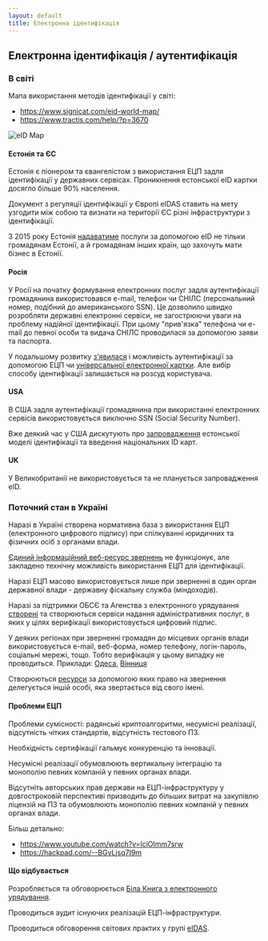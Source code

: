 ```yaml
---
layout: default
title: Електронна ідентифікація
---
```


## Електронна ідентифікація / аутентифікація

### В світі

Мапа використання методів ідентифікації у світі:

* https://www.signicat.com/eid-world-map/
* https://www.tractis.com/help/?p=3670

![eID Map](https://www.tractis.com/help/wp-content/uploads/World-Map-of-eID-deployments-800.png)


#### Естонія та ЄС

Естонія є піонером та євангелістом з використання ЕЦП задля ідентифікації у державних сервісах. Проникнення естонської eID картки досягло більше 90% населення.

Документ з регуляції ідентифікації у Європі eIDAS ставить на мету узгодити між собою та визнати на території ЄС
різні інфраструктури з ідентифікації.

З 2015 року Естонія [надаватиме](http://www.economist.com/news/international/21605923-national-identity-scheme-goes-global-estonia-takes-plunge) послуги за допомогою eID не тільки громадянам Естонії, а й громадянам інших країн,
що захочуть мати бізнес в Естонії.

#### Росія

У Росії на початку формування електронних послуг задля аутентифікації громадянина
використовався е-mail, телефон чи СНІЛС
(персональний номер, подібний до американського SSN).
Це дозволило швидко розробляти державні електронні сервіси, не загострюючи уваги на проблему надійної ідентифікації.
При цьому "прив'язка" телефона чи e-mail до певної особи та видача СНІЛС проводилася за допомогою заяви та паспорта.

У подальшому розвитку [з'явилася](https://esia.gosuslugi.ru/idp/authn/CommonLogin)
і можливість аутентифікації за допомогою ЕЦП
чи [універсальної електронної картки](http://www.uecard.ru/for-citizens/). Але вибір способу ідентифікації залишається на розсуд користувача.

#### USA

В США задля аутентифікації громадянина при використанні електронних сервісів
використовується виключно SSN (Social Security Number).

Вже деякий час у США дискутують про [запровадження](http://www.nextgov.com/mobile/2011/09/group-urges-us-to-adopt-electronic-id-cards-for-citizens/49781/)
естонської моделі ідентифікації та введення національних ID карт.

#### UK

У Великобританії не використовується та не планується запровадження eID.

### Поточний стан в Україні

Наразі в Україні створена нормативна база з використання ЕЦП (електронного цифрового підпису)
при спілкуванні юридичних та фізичних осіб з органами влади.

[Єдиний інформаційний веб-ресурс звернень](http://z.gov.ua/) не функціонує,
але закладено технічну можливість використання ЕЦП для ідентифікації.

Наразі ЕЦП масово використовується лише при зверненні
в один орган державної влади - державну фіскальну служба (міндоходів).

Наразі за підтримки ОБСЄ та Агенства з електронного урядування [створені](https://e-dabi.gov.ua/)
та створюються сервіси надання адміністративних послуг, в яких у цілях верифікації використовується цифровий підпис.

У деяких регіонах при зверненні громадян до місцевих органів влади використовується e-mail, веб-форма, номер телефону, логін-пароль, соціальні мережі, тощо.
Тобто верифікація у цьому випадку не проводиться. Приклади: [Одеса](http://omr.gov.ua/appeals/), [Вінниця](http://my.vmr.gov.ua/)

Створюються [ресурси](https://dostup.pravda.com.ua) за допомогою яких
право на звернення делегується іншій особі, яка звертається від свого імені.

#### Проблеми ЕЦП

Проблеми сумісності: радянські криптоалгоритми, несумісні реалізації,
відсутність чітких стандартів, відсутність тестового ПЗ.

Необхідність сертифікації гальмує конкуренцію та інновації.

Несумісні реалізації обумовлюють вертикальну інтеграцію та монополію певних компаній
у певних органах влади.

Відсутніть авторських прав держави на ЕЦП-інфраструктуру у довгостроковій перспективі
призводить до більших витрат на закупівлю ліцензій на ПЗ та обумовлюють монополію певних компаній
у певних органах влади.

Більш детально:

* https://www.youtube.com/watch?v=lciOImm7srw
* https://hackpad.com/--BGvLjsq7I9m

#### Що відбувається

Розробляється та обговорюється [Біла Книга з електронного урядування](https://docs.google.com/document/d/1fB2gfz3iMuv8fvF07fFuOf8LlNK4ZaFu0u8BIdUU24Q/edit).

Проводиться аудит існуючих реалізацій ЕЦП-інфраструктури.

Проводиться обговорення світових практих у групі [eIDAS](https://www.facebook.com/groups/eIDAS.UA/).

